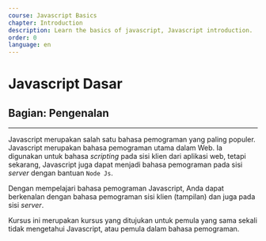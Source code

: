 ```yaml
---
course: Javascript Basics
chapter: Introduction
description: Learn the basics of javascript, Javascript introduction.
order: 0
language: en
---
```


# Javascript Dasar

## Bagian: Pengenalan

---

Javascript merupakan salah satu bahasa pemograman yang paling populer. Javascript merupakan bahasa pemograman utama dalam Web. Ia digunakan untuk bahasa _scripting_ pada sisi klien dari aplikasi web, tetapi sekarang, Javascript juga dapat menjadi bahasa pemograman pada sisi _server_ dengan bantuan `Node Js`.

Dengan mempelajari bahasa pemograman Javascript, Anda dapat berkenalan dengan bahasa pemograman sisi klien (tampilan) dan juga pada sisi _server_.

Kursus ini merupakan kursus yang ditujukan untuk pemula yang sama sekali tidak mengetahui Javascript, atau pemula dalam bahasa pemograman.